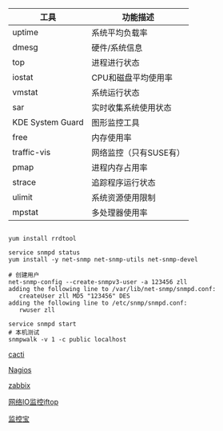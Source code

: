 


|工具 |功能描述|
|---|---|
|uptime|系统平均负载率|
|dmesg|硬件/系统信息|
|top|进程进行状态|
|iostat|CPU和磁盘平均使用率|
|vmstat|系统运行状态|
|sar|实时收集系统使用状态|
|KDE System Guard|图形监控工具|
|free|内存使用率|
|traffic-vis|网络监控（只有SUSE有）|
|pmap|进程内存占用率|
|strace|追踪程序运行状态|
|ulimit|系统资源使用限制|
|mpstat|多处理器使用率|

##

```
yum install rrdtool

service snmpd status
yum install -y net-snmp net-snmp-utils net-snmp-devel

# 创建用户
net-snmp-config --create-snmpv3-user -a 123456 zll
adding the following line to /var/lib/net-snmp/snmpd.conf:
   createUser zll MD5 "123456" DES
adding the following line to /etc/snmp/snmpd.conf:
   rwuser zll

service snmpd start
# 本机测试
snmpwalk -v 1 -c public localhost

```

[cacti](http://www.cacti.net/)

[Nagios](http://www.nagios.com/products/nagiosxi/)

[zabbix](https://www.zabbix.com/wiki/doku.php?id=howto/install/centos/centosinstall)


[网络IO监控iftop](http://www.ex-parrot.com/~pdw/iftop/)

[监控宝](http://www.vpser.net/manage/jiankongbao.html)